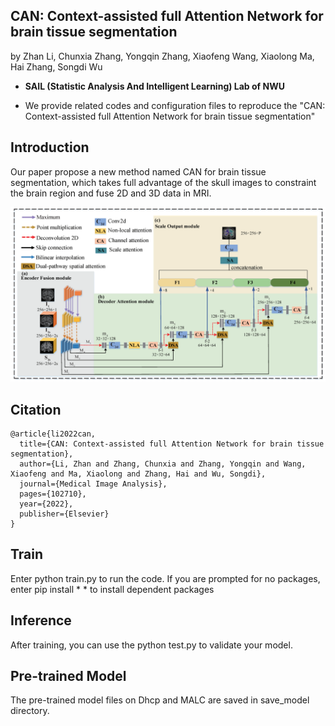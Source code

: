 ## CAN: Context-assisted full Attention Network for brain tissue segmentation

by Zhan Li, Chunxia Zhang, Yongqin Zhang, Xiaofeng Wang, Xiaolong Ma, Hai Zhang, Songdi Wu

* **SAIL (Statistic Analysis And Intelligent Learning) Lab of NWU**

* We provide related codes and configuration files to reproduce the "CAN: Context-assisted full Attention Network for brain tissue segmentation"

## Introduction
Our paper propose a new method named CAN for brain tissue segmentation, which takes full advantage of the skull images to constraint the brain region and fuse 2D and 3D data in MRI.

<div align="center">
  <img src="figures/framework.png" width="600" />
</div>


## Citation
```
@article{li2022can,
  title={CAN: Context-assisted full Attention Network for brain tissue segmentation},
  author={Li, Zhan and Zhang, Chunxia and Zhang, Yongqin and Wang, Xiaofeng and Ma, Xiaolong and Zhang, Hai and Wu, Songdi},
  journal={Medical Image Analysis},
  pages={102710},
  year={2022},
  publisher={Elsevier}
}
```

## Train
Enter python train.py to run the code. If you are prompted for no packages, enter pip install * * to install dependent packages

## Inference
After training, you can use the python test.py to validate your model.

## Pre-trained Model
The pre-trained model files on Dhcp and MALC are saved in save_model directory. 

